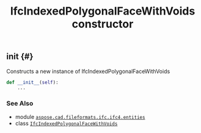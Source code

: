 ﻿---
title: IfcIndexedPolygonalFaceWithVoids constructor
second_title: Aspose.CAD for Python via .NET API References
description: 
type: docs
weight: 10
url: /python-net/aspose.cad.fileformats.ifc.ifc4.entities/ifcindexedpolygonalfacewithvoids/__init__/
is_root: false
---

## __init__ {#}

Constructs a new instance of IfcIndexedPolygonalFaceWithVoids



```python
def __init__(self):
    ...
```





### See Also
* module [`aspose.cad.fileformats.ifc.ifc4.entities`](../../)
* class [`IfcIndexedPolygonalFaceWithVoids`](/cad/python-net/aspose.cad.fileformats.ifc.ifc4.entities/ifcindexedpolygonalfacewithvoids)
